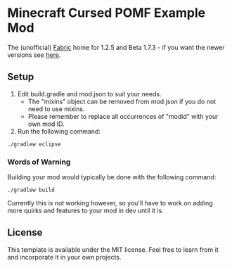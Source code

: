 # Minecraft Cursed POMF Example Mod

The (unofficial) [Fabric](https://fabricmc.net/) home for 1.2.5 and Beta 1.7.3 - if you want the newer versions see [here](https://github.com/FabricMC/fabric-example-mod).

## Setup
1. Edit build.gradle and mod.json to suit your needs.
    * The "mixins" object can be removed from mod.json if you do not need to use mixins.
    * Please remember to replace all occurrences of "modid" with your own mod ID.
2. Run the following command:

```
./gradlew eclipse
```

### Words of Warning
Building your mod would typically be done with the following command:

```
./gradlew build
```

Currently this is not working however, so you'll have to work on adding more quirks and features to your mod in dev until it is.


## License
This template is available under the MIT license. Feel free to learn from it and incorporate it in your own projects.
